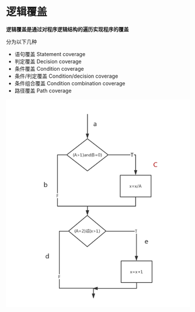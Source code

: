 # 逻辑覆盖
**逻辑覆盖是通过对程序逻辑结构的遍历实现程序的覆盖**

分为以下几种
* 语句覆盖 Statement coverage
* 判定覆盖 Decision coverage
* 条件覆盖 Condition coverage
* 条件/判定覆盖 Condition/decision coverage
* 条件组合覆盖 Condition combination coverage
* 路径覆盖 Path coverage
[^_^]:
    ```flow
    st=>start: 开始
    e=>end: 结束
    con1=>condition: (A>1)and(B=0)
    op1=>operation: x=x/A
    con2=>condition: (A=2)或(x>1)
    op2=>operation: x=x+1

    st->con1
    con1(yes,right)->op1->con2
    con1(no,left)->con2
    con2(yes,right)->op2->e
    con2(no)->e
    ```
    ![avatar](http://assets.processon.com/chart_image/5bf51c29e4b08c22eea488ed.png)
    
![avatar](/flow.png)